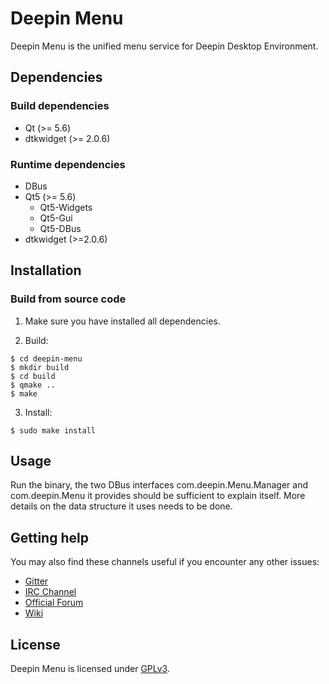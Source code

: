 # Deepin Menu

Deepin Menu is the unified menu service for Deepin Desktop Environment.

## Dependencies

### Build dependencies

* Qt (>= 5.6)
* dtkwidget (>= 2.0.6)

### Runtime dependencies

* DBus
* Qt5 (>= 5.6)
  * Qt5-Widgets
  * Qt5-Gui
  * Qt5-DBus
* dtkwidget (>=2.0.6)

## Installation

### Build from source code

1. Make sure you have installed all dependencies.

2. Build:
```
$ cd deepin-menu
$ mkdir build
$ cd build
$ qmake ..
$ make
```

3. Install:
```
$ sudo make install
```

## Usage

Run the binary, the two DBus interfaces com.deepin.Menu.Manager and com.deepin.Menu it provides should 
be sufficient to explain itself. More details on the data structure it uses needs to be done.

## Getting help

You may also find these channels useful if you encounter any other issues:

* [Gitter](https://gitter.im/orgs/linuxdeepin/rooms)
* [IRC Channel](https://webchat.freenode.net/?channels=deepin)
* [Official Forum](https://bbs.deepin.org/)
* [Wiki](http://wiki.deepin.org/)

## License

Deepin Menu is licensed under [GPLv3](LICENSE).
